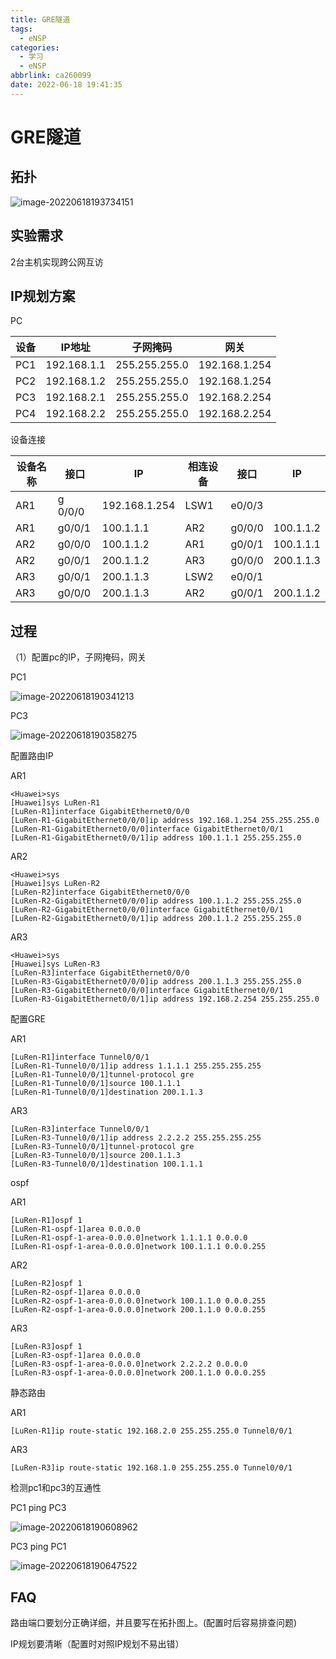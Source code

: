 ```yaml
---
title: GRE隧道
tags:
  - eNSP
categories:
  - 学习
  - eNSP
abbrlink: ca260099
date: 2022-06-18 19:41:35
---
```


# GRE隧道



## 拓扑

![image-20220618193734151](https://luren-1310495826.cos.ap-beijing.myqcloud.com/blog/Ruijie/20220618193734.png)

## 实验需求

 2台主机实现跨公网互访

## IP规划方案

PC

| 设备 | IP地址      | 子网掩码      | 网关          |
| ---- | ----------- | ------------- | ------------- |
| PC1  | 192.168.1.1 | 255.255.255.0 | 192.168.1.254 |
| PC2  | 192.168.1.2 | 255.255.255.0 | 192.168.1.254 |
| PC3  | 192.168.2.1 | 255.255.255.0 | 192.168.2.254 |
| PC4  | 192.168.2.2 | 255.255.255.0 | 192.168.2.254 |

设备连接

| 设备名称 | 接口    | IP            | 相连设备 | 接口   | IP        |
| -------- | ------- | ------------- | -------- | ------ | --------- |
| AR1      | g 0/0/0 | 192.168.1.254 | LSW1     | e0/0/3 |           |
| AR1      | g0/0/1  | 100.1.1.1     | AR2      | g0/0/0 | 100.1.1.2 |
| AR2      | g0/0/0  | 100.1.1.2     | AR1      | g0/0/1 | 100.1.1.1 |
| AR2      | g0/0/1  | 200.1.1.2     | AR3      | g0/0/0 | 200.1.1.3 |
| AR3      | g0/0/1  | 200.1.1.3     | LSW2     | e0/0/1 |           |
| AR3      | g0/0/0  | 200.1.1.3     | AR2      | g0/0/1 | 200.1.1.2 |



## 过程

（1）配置pc的IP，子网掩码，网关

PC1

![image-20220618190341213](https://luren-1310495826.cos.ap-beijing.myqcloud.com/blog/Ruijie/20220618190341.png)

PC3

![image-20220618190358275](https://luren-1310495826.cos.ap-beijing.myqcloud.com/blog/Ruijie/20220618190358.png)



配置路由IP

AR1

```
<Huawei>sys
[Huawei]sys LuRen-R1
[LuRen-R1]interface GigabitEthernet0/0/0
[LuRen-R1-GigabitEthernet0/0/0]ip address 192.168.1.254 255.255.255.0
[LuRen-R1-GigabitEthernet0/0/0]interface GigabitEthernet0/0/1
[LuRen-R1-GigabitEthernet0/0/1]ip address 100.1.1.1 255.255.255.0
```

AR2

```
<Huawei>sys
[Huawei]sys LuRen-R2
[LuRen-R2]interface GigabitEthernet0/0/0
[LuRen-R2-GigabitEthernet0/0/0]ip address 100.1.1.2 255.255.255.0
[LuRen-R2-GigabitEthernet0/0/0]interface GigabitEthernet0/0/1
[LuRen-R2-GigabitEthernet0/0/1]ip address 200.1.1.2 255.255.255.0
```

AR3

```
<Huawei>sys
[Huawei]sys LuRen-R3
[LuRen-R3]interface GigabitEthernet0/0/0
[LuRen-R3-GigabitEthernet0/0/0]ip address 200.1.1.3 255.255.255.0
[LuRen-R3-GigabitEthernet0/0/0]interface GigabitEthernet0/0/1
[LuRen-R3-GigabitEthernet0/0/1]ip address 192.168.2.254 255.255.255.0

```

配置GRE

AR1

```
[LuRen-R1]interface Tunnel0/0/1
[LuRen-R1-Tunnel0/0/1]ip address 1.1.1.1 255.255.255.255   
[LuRen-R1-Tunnel0/0/1]tunnel-protocol gre                 
[LuRen-R1-Tunnel0/0/1]source 100.1.1.1
[LuRen-R1-Tunnel0/0/1]destination 200.1.1.3

```

AR3

```
[LuRen-R3]interface Tunnel0/0/1
[LuRen-R3-Tunnel0/0/1]ip address 2.2.2.2 255.255.255.255
[LuRen-R3-Tunnel0/0/1]tunnel-protocol gre
[LuRen-R3-Tunnel0/0/1]source 200.1.1.3
[LuRen-R3-Tunnel0/0/1]destination 100.1.1.1
```

ospf

AR1

```
[LuRen-R1]ospf 1
[LuRen-R1-ospf-1]area 0.0.0.0
[LuRen-R1-ospf-1-area-0.0.0.0]network 1.1.1.1 0.0.0.0
[LuRen-R1-ospf-1-area-0.0.0.0]network 100.1.1.1 0.0.0.255
```

AR2

```
[LuRen-R2]ospf 1
[LuRen-R2-ospf-1]area 0.0.0.0
[LuRen-R2-ospf-1-area-0.0.0.0]network 100.1.1.0 0.0.0.255
[LuRen-R2-ospf-1-area-0.0.0.0]network 200.1.1.0 0.0.0.255
```



AR3

```
[LuRen-R3]ospf 1
[LuRen-R3-ospf-1]area 0.0.0.0
[LuRen-R3-ospf-1-area-0.0.0.0]network 2.2.2.2 0.0.0.0
[LuRen-R3-ospf-1-area-0.0.0.0]network 200.1.1.0 0.0.0.255
```

静态路由

AR1

```
[LuRen-R1]ip route-static 192.168.2.0 255.255.255.0 Tunnel0/0/1
```



AR3

```
[LuRen-R3]ip route-static 192.168.1.0 255.255.255.0 Tunnel0/0/1
```

检测pc1和pc3的互通性

PC1 ping  PC3

![image-20220618190608962](https://luren-1310495826.cos.ap-beijing.myqcloud.com/blog/Ruijie/20220618190609.png)

PC3  ping PC1

![image-20220618190647522](https://luren-1310495826.cos.ap-beijing.myqcloud.com/blog/Ruijie/20220618190647.png)



## FAQ

路由端口要划分正确详细，并且要写在拓扑图上。(配置时后容易排查问题)

IP规划要清晰（配置时对照IP规划不易出错）


